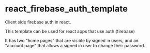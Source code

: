 # react_firebase_auth_template
Client side firebase auth in react.

This template can be used for react apps that use auth (firebase)

It has two "home pages" that are visible by signed in users, and an "account page" that allows a signed in user to change their password.

